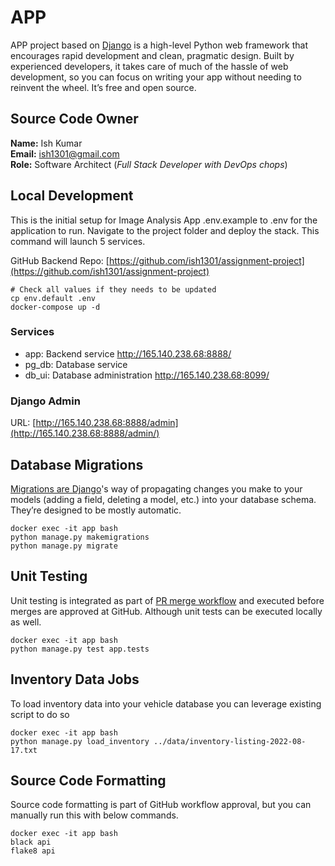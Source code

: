 # APP

APP project based on [Django](https://docs.djangoproject.com/en/3.2/) is a high-level
Python web framework that encourages rapid development and clean, pragmatic design.
Built by experienced developers, it takes care of much of the hassle of web
development, so you can focus on writing your app without needing to reinvent the
wheel. It’s free and open source.

## Source Code Owner

**Name:** Ish Kumar  
**Email:** ish1301@gmail.com  
**Role:** Software Architect (_Full Stack Developer with DevOps chops_)

## Local Development

This is the initial setup for Image Analysis App .env.example to .env for the application to run. Navigate to the
project folder and deploy the stack. This command will launch 5 services.

GitHub Backend Repo: [https://github.com/ish1301/assignment-project](https://github.com/ish1301/assignment-project)

```shell
# Check all values if they needs to be updated
cp env.default .env
docker-compose up -d
```

### Services

- app: Backend service http://165.140.238.68:8888/
- pg_db: Database service
- db_ui: Database administration http://165.140.238.68:8099/

### Django Admin

URL: [http://165.140.238.68:8888/admin](http://165.140.238.68:8888/admin/)

## Database Migrations

[Migrations are Django](https://docs.djangoproject.com/en/3.2/topics/migrations/)'s way of propagating changes you make
to your models (adding a field, deleting a model, etc.) into your database schema. They’re designed to be mostly
automatic.

```shell
docker exec -it app bash
python manage.py makemigrations
python manage.py migrate
```

## Unit Testing

Unit testing is integrated as part of [PR merge workflow](https://github.com/ish1301/edlight-project/actions) and
executed before merges are approved at GitHub. Although unit tests can be executed locally as well.

```shell
docker exec -it app bash
python manage.py test app.tests
```

## Inventory Data Jobs

To load inventory data into your vehicle database you can leverage existing script to do so

```shell
docker exec -it app bash
python manage.py load_inventory ../data/inventory-listing-2022-08-17.txt
```

## Source Code Formatting

Source code formatting is part of GitHub workflow approval, but you can manually run this with below commands.

```shell
docker exec -it app bash
black api
flake8 api
```
